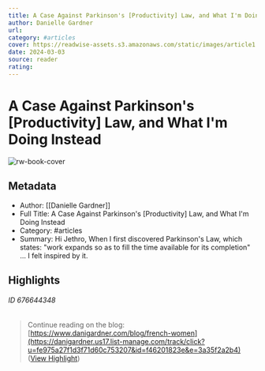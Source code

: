 ```yaml
---
title: A Case Against Parkinson's [Productivity] Law, and What I'm Doing Instead
author: Danielle Gardner
url: 
category: #articles
cover: https://readwise-assets.s3.amazonaws.com/static/images/article1.be68295a7e40.png
date: 2024-03-03
source: reader
rating:
---
```

# A Case Against Parkinson's [Productivity] Law, and What I'm Doing Instead

![rw-book-cover](https://readwise-assets.s3.amazonaws.com/static/images/article1.be68295a7e40.png)

## Metadata
- Author: [[Danielle Gardner]]
- Full Title: A Case Against Parkinson's [Productivity] Law, and What I'm Doing Instead
- Category: #articles
- Summary: Hi Jethro, When I first discovered Parkinson's Law, which states: "work expands so as to fill the time available for its completion" ... I felt inspired by it.

## Highlights
###### ID 676644348
> Continue reading on the blog: 
> [https://www.danigardner.com/blog/french-women](https://danigardner.us17.list-manage.com/track/click?u=fe975a27f1d3f71d60c753207&id=f46201823e&e=3a35f2a2b4) ([View Highlight](https://read.readwise.io/read/01hphwc0tp8p08kscv9aabk62x))
    
